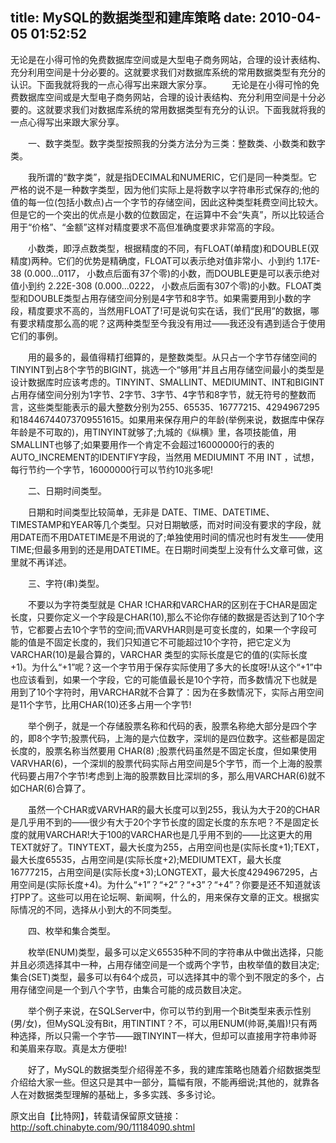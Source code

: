 title: MySQL的数据类型和建库策略
date: 2010-04-05 01:52:52
---

<p>
	无论是在小得可怜的免费数据库空间或是大型电子商务网站，合理的设计表结构、充分利用空间是十分必要的。这就要求我们对数据库系统的常用数据类型有充分的认识。下面我就将我的一点心得写出来跟大家分享。 　　无论是在小得可怜的免费数据库空间或是大型电子商务网站，合理的设计表结构、充分利用空间是十分必要的。这就要求我们对数据库系统的常用数据类型有充分的认识。下面我就将我的一点心得写出来跟大家分享。</p>
<p>
	　　一、数字类型。数字类型按照我的分类方法分为三类：整数类、小数类和数字类。</p>
<p>
	　　我所谓的&ldquo;数字类&rdquo;，就是指DECIMAL和NUMERIC，它们是同一种类型。它严格的说不是一种数字类型，因为他们实际上是将数字以字符串形式保存的;他的值的每一位(包括小数点)占一个字节的存储空间，因此这种类型耗费空间比较大。但是它的一个突出的优点是小数的位数固定，在运算中不会&ldquo;失真&rdquo;，所以比较适合用于&ldquo;价格&rdquo;、&ldquo;金额&rdquo;这样对精度要求不高但准确度要求非常高的字段。</p>
<p>
	　　小数类，即浮点数类型，根据精度的不同，有FLOAT(单精度)和DOUBLE(双精度)两种。它们的优势是精确度，FLOAT可以表示绝对值非常小、小到约 1.17E-38 (0.000...0117， 小数点后面有37个零)的小数，而DOUBLE更是可以表示绝对值小到约 2.22E-308 (0.000...0222， 小数点后面有307个零)的小数。FLOAT类型和DOUBLE类型占用存储空间分别是4字节和8字节。如果需要用到小数的字段，精度要求不高的，当然用FLOAT了!可是说句实在话，我们&ldquo;民用&rdquo;的数据，哪有要求精度那么高的呢？这两种类型至今我没有用过&mdash;&mdash;我还没有遇到适合于使用它们的事例。</p>
<p>
	　　用的最多的，最值得精打细算的，是整数类型。从只占一个字节存储空间的TINYINT到占8个字节的BIGINT，挑选一个&ldquo;够用&rdquo;并且占用存储空间最小的类型是设计数据库时应该考虑的。TINYINT、SMALLINT、MEDIUMINT、INT和BIGINT占用存储空间分别为1字节、2字节、3字节、4字节和8字节，就无符号的整数而言，这些类型能表示的最大整数分别为255、65535、16777215、4294967295和18446744073709551615。如果用来保存用户的年龄(举例来说，数据库中保存年龄是不可取的)，用TINYINT就够了;九城的《纵横》里，各项技能值，用SMALLINT也够了;如果要用作一个肯定不会超过16000000行的表的AUTO_INCREMENT的IDENTIFY字段，当然用 MEDIUMINT 不用 INT ，试想，每行节约一个字节，16000000行可以节约10兆多呢!</p>
<p>
	　　二、日期时间类型。</p>
<p>
	　　日期和时间类型比较简单，无非是 DATE、TIME、DATETIME、TIMESTAMP和YEAR等几个类型。只对日期敏感，而对时间没有要求的字段，就用DATE而不用DATETIME是不用说的了;单独使用时间的情况也时有发生&mdash;&mdash;使用TIME;但最多用到的还是用DATETIME。在日期时间类型上没有什么文章可做，这里就不再详述。</p>
<p>
	　　三、字符(串)类型。</p>
<p>
	　　不要以为字符类型就是 CHAR !CHAR和VARCHAR的区别在于CHAR是固定长度，只要你定义一个字段是CHAR(10),那么不论你存储的数据是否达到了10个字节，它都要占去10个字节的空间;而VARVHAR则是可变长度的，如果一个字段可能的值是不固定长度的，我们只知道它不可能超过10个字符，把它定义为 VARCHAR(10)是最合算的，VARCHAR 类型的实际长度是它的值的(实际长度+1)。为什么&ldquo;+1&rdquo;呢？这一个字节用于保存实际使用了多大的长度呀!从这个&ldquo;+1&rdquo;中也应该看到，如果一个字段，它的可能值最长是10个字符，而多数情况下也就是用到了10个字符时，用VARCHAR就不合算了：因为在多数情况下，实际占用空间是11个字节，比用CHAR(10)还多占用一个字节!</p>
<p>
	　　举个例子，就是一个存储股票名称和代码的表，股票名称绝大部分是四个字的，即8个字节;股票代码，上海的是六位数字，深圳的是四位数字。这些都是固定长度的，股票名称当然要用 CHAR(8) ;股票代码虽然是不固定长度，但如果使用VARVHAR(6)，一个深圳的股票代码实际占用空间是5个字节，而一个上海的股票代码要占用7个字节!考虑到上海的股票数目比深圳的多，那么用VARCHAR(6)就不如CHAR(6)合算了。</p>
<p>
	　　虽然一个CHAR或VARVHAR的最大长度可以到255，我认为大于20的CHAR是几乎用不到的&mdash;&mdash;很少有大于20个字节长度的固定长度的东东吧？不是固定长度的就用VARCHAR!大于100的VARCHAR也是几乎用不到的&mdash;&mdash;比这更大的用TEXT就好了。TINYTEXT，最大长度为255，占用空间也是(实际长度+1);TEXT，最大长度65535，占用空间是(实际长度+2);MEDIUMTEXT，最大长度16777215，占用空间是(实际长度+3);LONGTEXT，最大长度4294967295，占用空间是(实际长度+4)。为什么&ldquo;+1&rdquo;？&ldquo;+2&rdquo;？&ldquo;+3&rdquo;？&ldquo;+4&rdquo;？你要是还不知道就该打PP了。这些可以用在论坛啊、新闻啊，什么的，用来保存文章的正文。根据实际情况的不同，选择从小到大的不同类型。</p>
<p>
	　　四、枚举和集合类型。</p>
<p>
	　　枚举(ENUM)类型，最多可以定义65535种不同的字符串从中做出选择，只能并且必须选择其中一种，占用存储空间是一个或两个字节，由枚举值的数目决定;集合(SET)类型，最多可以有64个成员，可以选择其中的零个到不限定的多个，占用存储空间是一个到八个字节，由集合可能的成员数目决定。</p>
<p>
	　　举个例子来说，在SQLServer中，你可以节约到用一个Bit类型来表示性别(男/女)，但MySQL没有Bit，用TINTINT？不，可以用ENUM(帅哥,美眉)!只有两种选择，所以只需一个字节&mdash;&mdash;跟TINYINT一样大，但却可以直接用字符串帅哥和美眉来存取。真是太方便啦!</p>
<p>
	　　好了，MySQL的数据类型介绍得差不多，我的建库策略也随着介绍数据类型介绍给大家一些。但这只是其中一部分，篇幅有限，不能再细说;其他的，就靠各人在对数据类型理解的基础上，多多实践、多多讨论。</p>
<p>
	原文出自【比特网】，转载请保留原文链接：<a href="http://soft.chinabyte.com/90/11184090.shtml">http://soft.chinabyte.com/90/11184090.shtml</a></p>